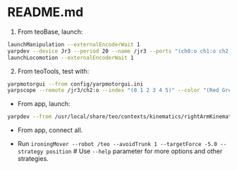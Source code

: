 # README.md

1. From teoBase, launch:
```bash
launchManipulation --externalEncoderWait 1
yarpdev --device Jr3 --period 20 --name /jr3 --ports "(ch0:o ch1:o ch2:o ch3:o)" --channels 24 --ch0:o 0 5 0 5 --ch1:o 6 11 0 5 --ch2:o 12 17 0 5 --ch3:o 18 23 0 5
launchLocomotion --externalEncoderWait 1
```

2. From teoTools, test with:
```bash
yarpmotorgui --from config/yarpmotorgui.ini
yarpscope --remote /jr3/ch2:o --index "(0 1 2 3 4 5)" --color "(Red Green Blue LightRed LightGreen LightBlue)" --min -1000 --max 1000 --x 0 --y 0 --dx 640 --dy 512
```

- From app, launch:
```bash
yarpdev --from /usr/local/share/teo/contexts/kinematics/rightArmKinematics-pan45-tilt30.ini --name /teo/rightArm/CartesianControl --device BasicCartesianControl --angleRepr axisAngle --robot remote_controlboard --local /BasicCartesianControl/teo/rightArm --remote /teo/rightArm
```

- From app, connect all.

- Run `ironingMover --robot /teo --avoidTrunk 1 --targetForce -5.0 --strategy position` # Use `--help` parameter for more options and other strategies.

